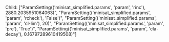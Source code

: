 Child: ["ParamSetting(('minisat_simplified.params', 'param', 'rinc'), 2880.2035951064063)", "ParamSetting(('minisat_simplified.params', 'param', 'rcheck'), 'False')", "ParamSetting(('minisat_simplified.params', 'param', 'cl-lim'), 20)", "ParamSetting(('minisat_simplified.params', 'param', 'pre'), 'True')", "ParamSetting(('minisat_simplified.params', 'param', 'cla-decay'), 0.16797289610419508)"]